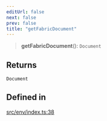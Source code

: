 ```yaml
---
editUrl: false
next: false
prev: false
title: "getFabricDocument"
---
```


> **getFabricDocument**(): `Document`

## Returns

`Document`

## Defined in

[src/env/index.ts:38](https://github.com/fabricjs/fabric.js/blob/a0b4adf41e0a1fd81824114cedd4c32bfb8cac25/src/env/index.ts#L38)
